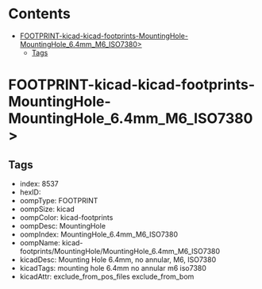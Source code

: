 



Contents
========

* [FOOTPRINT-kicad-kicad-footprints-MountingHole-MountingHole_6.4mm_M6_ISO7380>](#footprint-kicad-kicad-footprints-mountinghole-mountinghole_64mm_m6_iso7380)
	* [Tags](#tags)

# FOOTPRINT-kicad-kicad-footprints-MountingHole-MountingHole_6.4mm_M6_ISO7380>

## Tags

- index: 8537
- hexID: 
- oompType: FOOTPRINT
- oompSize: kicad
- oompColor: kicad-footprints
- oompDesc: MountingHole
- oompIndex: MountingHole_6.4mm_M6_ISO7380
- oompName: kicad-footprints/MountingHole/MountingHole_6.4mm_M6_ISO7380
- kicadDesc: Mounting Hole 6.4mm, no annular, M6, ISO7380
- kicadTags: mounting hole 6.4mm no annular m6 iso7380
- kicadAttr: exclude_from_pos_files exclude_from_bom
